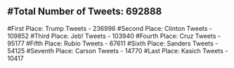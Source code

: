 #Total Number of Tweets: 692888 
---
#First Place: Trump Tweets - 236996
#Second Place: Clinton Tweets - 109852
#Third Place: Jeb! Tweets - 103940
#Fourth Place: Cruz Tweets - 95177
#Fifth Place: Rubio Tweets - 67611
#Sixth Place: Sanders Tweets - 54125
#Seventh Place: Carson Tweets - 14770
#Last Place: Kasich Tweets - 10417
